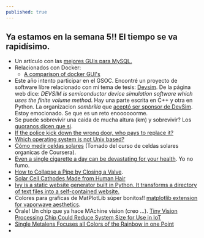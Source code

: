 ```yaml
---
published: true
---
```

## Ya estamos en la semana 5!! El tiempo se va rapidísimo.

- Un artículo con las [mejores GUIs para MySQL.](https://www.eurovps.com/blog/best-mysql-gui-tools-roundup/)
- Relacionados con Docker:
	- [A comparison of docker GUI's](https://blog.codeship.com/docker-guis/)
- Este año intento participar en el GSOC. Encontré un proyecto de software libre relacionado con mi tema de tesis: [Devsim](https://www.devsim.org/). De la página web dice: _DEVSIM is semiconductor device simulation software which uses the finite volume method_. Hay una parte escrita en C++ y otra en Python. La organizacion _sombrilla_ que [aceptó ser sponsor de DevSim](https://fossi-foundation.org/gsoc18-ideas.html#solar-cell-simulation). Estoy emocionado. Se que es un reto enoooooorme.
- Se puede sobrevivir una caida de mucha altura (km) y sobrevivir? Los [quoranos dicen que si](https://www.quora.com/A-human-being-is-dropped-10-000-feet-from-the-ground-without-a-parachute-what-would-be-the-safest-place-to-land).
- [If the police kick down the wrong door, who pays to replace it?](https://www.quora.com/If-the-police-kick-down-the-wrong-door-who-pays-to-replace-it)
- [Which operating system is not Unix based?](https://www.quora.com/Which-operating-system-is-not-Unix-based)
 - [Cómo medir celdas solares](http://plasticphotovoltaics.com/lc/characterization/lc-measure.html) (Tomado del curso de celdas solares organicas de Coursera).
 - [Even a single cigarette a day can be devastating for your health](https://www.zmescience.com/medicine/one-cigarette-smoking-25012018/). Yo no fumo.
 - [How to Collapse a Pipe by Closing a Valve](https://www.youtube.com/watch?v=aspPJ2Wcaig).
 - [Solar Cell Cathodes Made from Human Hair](http://www.solarnovus.com/solar-cell-cathodes-made-from-human-hair_N10454.html)
 - [Ivy is a static website generator built in Python. It transforms a directory of text files into a self-contained website.](http://mulholland.xyz/docs/ivy/index.html)
 - Colores para graficas de MatPlotLib súper bonitos!! [ matplotlib extension for vaporwave aesthetics](https://github.com/dantaki/vapeplot).
 - Órale! Un chip que ya hace MAchine vision (creo ...). [Tiny Vision Processing Chip Could Reduce System Size for Use in IoT](https://www.photonics.com/Article.aspx?AID=63060&refer=weeklyNewsletter&utm_source=weeklyNewsletter_2018_02_01&utm_medium=email&utm_campaign=weeklyNewsletter&PID=6)
 - [Single Metalens Focuses all Colors of the Rainbow in one Point](https://www.photonics.com/Article.aspx?AID=63034&refer=weeklyNewsletter&utm_source=weeklyNewsletter_2018_02_01&utm_medium=email&utm_campaign=weeklyNewsletter&PID=6)
 -
